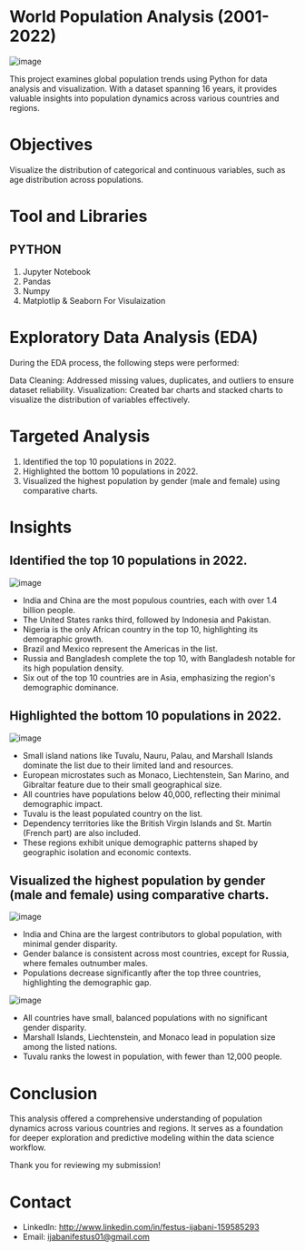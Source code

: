 # World Population Analysis (2001-2022)

![image](https://github.com/user-attachments/assets/005477c5-0017-446a-9de3-91b0d88a02ec)

This project examines global population trends using Python for data analysis and visualization. With a dataset spanning 16 years, it provides valuable insights into population dynamics across various countries and regions.

# Objectives
Visualize the distribution of categorical and continuous variables, such as age distribution across populations.

# Tool and Libraries
## PYTHON
1. Jupyter Notebook
2. Pandas
3. Numpy
4. Matplotlip & Seaborn For Visulaization

# Exploratory Data Analysis (EDA)
During the EDA process, the following steps were performed:

Data Cleaning:
Addressed missing values, duplicates, and outliers to ensure dataset reliability.
Visualization:
Created bar charts and stacked charts to visualize the distribution of variables effectively.


# Targeted Analysis
1. Identified the top 10 populations in 2022.
2. Highlighted the bottom 10 populations in 2022.
3. Visualized the highest population by gender (male and female) using comparative charts.

# Insights
## Identified the top 10 populations in 2022.
![image](https://github.com/user-attachments/assets/0dbb797a-4127-443d-addf-636c1fab721b)
- India and China are the most populous countries, each with over 1.4 billion people.  
- The United States ranks third, followed by Indonesia and Pakistan.  
- Nigeria is the only African country in the top 10, highlighting its demographic growth.  
- Brazil and Mexico represent the Americas in the list.  
- Russia and Bangladesh complete the top 10, with Bangladesh notable for its high population density.  
- Six out of the top 10 countries are in Asia, emphasizing the region's demographic dominance.  

## Highlighted the bottom 10 populations in 2022.
![image](https://github.com/user-attachments/assets/a1354193-a0e1-49bb-9f9a-2244ac41b669)
- Small island nations like Tuvalu, Nauru, Palau, and Marshall Islands dominate the list due to their limited land and resources.  
- European microstates such as Monaco, Liechtenstein, San Marino, and Gibraltar feature due to their small geographical size.  
- All countries have populations below 40,000, reflecting their minimal demographic impact.  
- Tuvalu is the least populated country on the list.  
- Dependency territories like the British Virgin Islands and St. Martin (French part) are also included.  
- These regions exhibit unique demographic patterns shaped by geographic isolation and economic contexts.

## Visualized the highest population by gender (male and female) using comparative charts.
![image](https://github.com/user-attachments/assets/cc77f74b-29be-4234-b8c8-d042eba392b2)

- India and China are the largest contributors to global population, with minimal gender disparity.
- Gender balance is consistent across most countries, except for Russia, where females outnumber males.
- Populations decrease significantly after the top three countries, highlighting the demographic gap.

![image](https://github.com/user-attachments/assets/1fb90920-80f0-46f7-a5d6-9805b9a72236)

- All countries have small, balanced populations with no significant gender disparity.
- Marshall Islands, Liechtenstein, and Monaco lead in population size among the listed nations.
- Tuvalu ranks the lowest in population, with fewer than 12,000 people.

# Conclusion 
This analysis offered a comprehensive understanding of population dynamics across various countries and regions. It serves as a foundation for deeper exploration and predictive modeling within the data science workflow.

Thank you for reviewing my submission!

# Contact
- Linkedln: http://www.linkedin.com/in/festus-ijabani-159585293
- Email: ijabanifestus01@gmail.com
